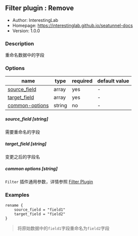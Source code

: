 ## Filter plugin : Remove

* Author: InterestingLab
* Homepage: https://interestinglab.github.io/seatunnel-docs
* Version: 1.0.0

### Description

重命名数据中的字段

### Options

| name | type | required | default value |
| --- | --- | --- | --- |
| [source_field](#source_field-string) | array | yes | - |
| [target_field](#target_field-string) | array | yes | - |
| [common-options](#common-options-string)| string | no | - |


##### source_field [string]

需要重命名的字段

##### target_field [string]

变更之后的字段名

##### common options [string]

`Filter` 插件通用参数，详情参照 [Filter Plugin](/zh-cn/v1/configuration/filter-plugin)


### Examples

```
rename {
    source_field = "field1"
    target_field = "field2"
}
```

> 将原始数据中的`field1`字段重命名为`field2`字段
